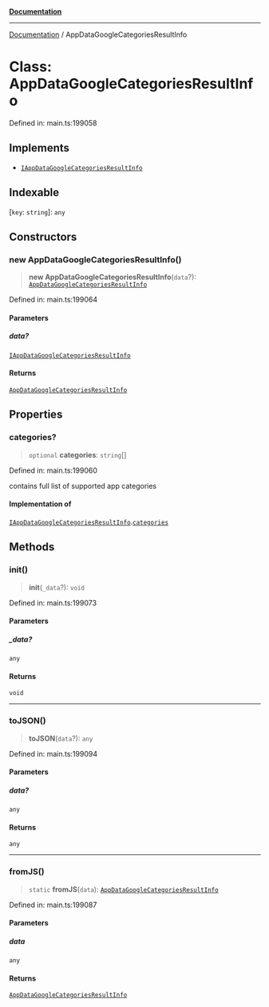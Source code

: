 [**Documentation**](../README.md)

***

[Documentation](../README.md) / AppDataGoogleCategoriesResultInfo

# Class: AppDataGoogleCategoriesResultInfo

Defined in: main.ts:199058

## Implements

- [`IAppDataGoogleCategoriesResultInfo`](../interfaces/IAppDataGoogleCategoriesResultInfo.md)

## Indexable

\[`key`: `string`\]: `any`

## Constructors

### new AppDataGoogleCategoriesResultInfo()

> **new AppDataGoogleCategoriesResultInfo**(`data`?): [`AppDataGoogleCategoriesResultInfo`](AppDataGoogleCategoriesResultInfo.md)

Defined in: main.ts:199064

#### Parameters

##### data?

[`IAppDataGoogleCategoriesResultInfo`](../interfaces/IAppDataGoogleCategoriesResultInfo.md)

#### Returns

[`AppDataGoogleCategoriesResultInfo`](AppDataGoogleCategoriesResultInfo.md)

## Properties

### categories?

> `optional` **categories**: `string`[]

Defined in: main.ts:199060

contains full list of supported app categories

#### Implementation of

[`IAppDataGoogleCategoriesResultInfo`](../interfaces/IAppDataGoogleCategoriesResultInfo.md).[`categories`](../interfaces/IAppDataGoogleCategoriesResultInfo.md#categories)

## Methods

### init()

> **init**(`_data`?): `void`

Defined in: main.ts:199073

#### Parameters

##### \_data?

`any`

#### Returns

`void`

***

### toJSON()

> **toJSON**(`data`?): `any`

Defined in: main.ts:199094

#### Parameters

##### data?

`any`

#### Returns

`any`

***

### fromJS()

> `static` **fromJS**(`data`): [`AppDataGoogleCategoriesResultInfo`](AppDataGoogleCategoriesResultInfo.md)

Defined in: main.ts:199087

#### Parameters

##### data

`any`

#### Returns

[`AppDataGoogleCategoriesResultInfo`](AppDataGoogleCategoriesResultInfo.md)
